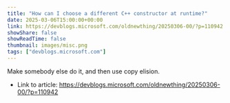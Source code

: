 ```yaml
---
title: "How can I choose a different C++ constructor at runtime?"
date: 2025-03-06T15:00:00+00:00
link: https://devblogs.microsoft.com/oldnewthing/20250306-00/?p=110942
showShare: false
showReadTime: false
thumbnail: images/misc.png
tags: ["devblogs.microsoft.com"]
---
```

Make somebody else do it, and then use copy elision.

- Link to article: https://devblogs.microsoft.com/oldnewthing/20250306-00/?p=110942